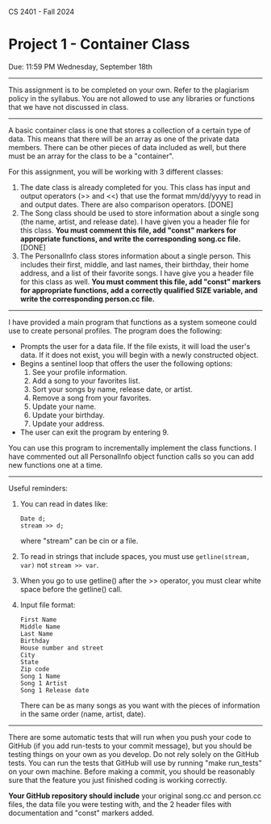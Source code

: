 CS 2401 - Fall 2024
# Project 1 - Container Class
Due: 11:59 PM Wednesday, September 18th  

*** 
This assignment is to be completed on your own. Refer to the plagiarism policy in the syllabus.
You are not allowed to use any libraries or functions that we have not discussed in class.  
*** 

A basic container class is one that stores a collection of a certain type of data. This means that there will be an array as one of the private data members. There can be other pieces of data included as well, but there must be an array for the class to be a "container".  

For this assignment, you will be working with 3 different classes:
1. The date class is already completed for you. This class has input and output operators (>> and <<) that use the format mm/dd/yyyy to read in and output dates. There are also comparison operators.  [DONE]
2. The Song class should be used to store information about a single song (the name, artist, and release date). I have given you a header file for this class. **You must comment this file, add "const" markers for appropriate functions, and write the corresponding song.cc file.** [DONE]
3. The PersonalInfo class stores information about a single person. This includes their first, middle, and last names, their birthday, their home address, and a list of their favorite songs. I have give you a header file for this class as well. **You must comment this file, add "const" markers for appropriate functions, add a correctly qualified SIZE variable, and write the corresponding person.cc file.**  

***

I have provided a main program that functions as a system someone could use to create personal profiles. The program does the following:  

* Prompts the user for a data file. If the file exists, it will load the user's data. If it does not exist, you will begin with a newly constructed object.  
* Begins a sentinel loop that offers the user the following options:
    1. See your profile information.  
	2. Add a song to your favorites list.  
	3. Sort your songs by name, release date, or artist.  
	4. Remove a song from your favorites.  
    5. Update your name.  
    6. Update your birthday.  
    7. Update your address.  
* The user can exit the program by entering 9.  

You can use this program to incrementally implement the class functions. I have commented out all PersonalInfo object function calls so you can add new functions one at a time.  

***

Useful reminders:
1. You can read in dates like:
    ```
    Date d;
    stream >> d;
    ```
    where "stream" can be cin or a file.  
2. To read in strings that include spaces, you must use ```getline(stream, var)``` not ```stream >> var```.  
3. When you go to use getline() after the >> operator, you must clear white space before the getline() call.  
4. Input file format:
    ```
    First Name  
    Middle Name  
    Last Name  
    Birthday  
    House number and street  
    City  
    State  
    Zip code  
    Song 1 Name  
    Song 1 Artist  
    Song 1 Release date  
    ```  

    There can be as many songs as you want with the pieces of information in the same order (name, artist, date).  

***  
There are some automatic tests that will run when you push your code to GitHub (if you add run-tests to your commit message), but you should be testing things on your own as you develop. Do not rely solely on the GitHub tests. You can run the tests that GitHub will use by running "make run_tests" on your own machine. Before making a commit, you should be reasonably sure that the feature you just finished coding is working correctly.   

**Your GitHub repository should include** your original song.cc and person.cc files, the data file you were testing with, and the 2 header files with documentation and "const" markers added.